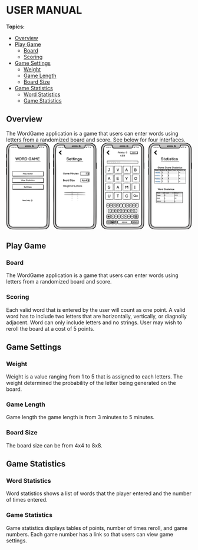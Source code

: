 # USER MANUAL

**Topics:**

* [Overview](#overview)
* [Play Game](#play-game)
    + [Board](#board)
    + [Scoring](#scoring)
* [Game Settings](#game-settings)
    + [Weight](#weight)
    + [Game Length](#game-length)
    + [Board Size](#board-size)
* [Game Statistics](#game-statistics)
    + [Word Statistics](#word-statistics)
    + [Game Statistics](#game-statistics)

## Overview
The WordGame application is a game that users can enter words using letters from a randomized board and score. 
See below for four interfaces.
![GUI](../images/GUIMockup.png) 

## Play Game
### Board
The WordGame application is a game that users can enter words using letters from a randomized board and score. 

### Scoring
Each valid word that is entered by the user will count as one point. A valid word has to include two letters that are horizontally, vertically, or diagnolly adjacent. Word can only include letters and no strings. User may wish to reroll the board at a cost of 5 points. 

## Game Settings
### Weight
Weight is a value ranging from 1 to 5 that is assigned to each letters. The weight determined the probability of the letter being generated on the board. 

### Game Length
Game length the game length is from 3 minutes to 5 minutes. 

### Board Size
The board size can be from 4x4 to 8x8.

## Game Statistics
### Word Statistics
Word statistics shows a list of words that the player entered and the number of times entered.

### Game Statistics
Game statistics displays tables of points, number of times reroll, and game numbers. 
Each game number has a link so that users can view game settings. 



